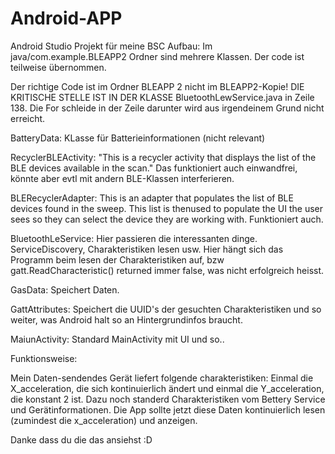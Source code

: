 # Android-APP
Android Studio Projekt für meine BSC
Aufbau:
Im java/com.example.BLEAPP2 Ordner sind mehrere Klassen. Der code ist teilweise übernommen.

Der richtige Code ist im Ordner BLEAPP 2 nicht im BLEAPP2-Kopie!
DIE KRITISCHE STELLE IST IN DER KLASSE BluetoothLewService.java in Zeile 138. Die For schleide in der Zeile darunter wird aus irgendeinem Grund nicht erreicht.

BatteryData: KLasse für Batterieinformationen (nicht relevant)

RecyclerBLEActivity: "This is a recycler activity that displays the list of the BLE devices available in the scan." Das funktioniert auch einwandfrei, könnte aber evtl mit andern BLE-Klassen interferieren.

BLERecyclerAdapter: This is an adapter that populates the list of BLE devices found in the sweep. This list is thenused to populate the UI the user sees so they can select the device they are working with. Funktioniert auch.

BluetoothLeService: Hier passieren die interessanten dinge. ServiceDiscovery, Charakteristiken lesen usw. Hier hängt sich das Programm beim lesen der Charakteristiken auf, bzw gatt.ReadCharacteristic() returned immer false, was nicht erfolgreich heisst.

GasData: Speichert Daten.

GattAttributes: Speichert die UUID's der gesuchten Charakteristiken und so weiter, was Android halt so an Hintergrundinfos braucht.

MaiunActivity: Standard MainActivity mit UI und so..

Funktionsweise: 

Mein Daten-sendendes Gerät liefert folgende charakteristiken: Einmal die X_acceleration, die sich kontinuierlich ändert und einmal die Y_acceleration, die konstant 2 ist. Dazu noch standerd Charakteristiken vom Bettery Service und Gerätinformationen. Die App sollte jetzt diese Daten kontinuierlich lesen (zumindest die x_acceleration) und anzeigen.

Danke dass du die das ansiehst :D
